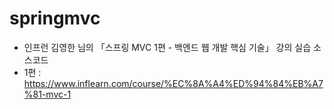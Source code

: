 # springmvc
- 인프런 김영한 님의 「스프링 MVC 1편 - 백엔드 웹 개발 핵심 기술」 강의 실습 소스코드
- 1편 : https://www.inflearn.com/course/%EC%8A%A4%ED%94%84%EB%A7%81-mvc-1
